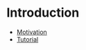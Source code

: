 # Introduction

- [Motivation](/docs/introduction/Motivation.md)
- [Tutorial](/docs/introduction/Tutorial.md)
